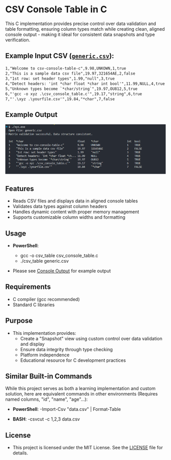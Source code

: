 # CSV Console Table in C

This C implementation provides precise control over data validation and table formatting, ensuring column types match while creating clean, aligned console output - making it ideal for consistent data snapshots and type verification.

## Example Input CSV ([`generic.csv`](data/generic.csv)):

```csv
1,"Welcome to csv-console-table-c",9.98,UNKOWN,1,true
2,"This is a sample data csv file",19.97,321654AE,2,false
3,"1st row: set header types",1.99,"null",3,true
4,"Detect headers: 'int *char float *char int bool'",11.99,NULL,4,true
5,"Unknown types become `*char/string`",19.97,OU812,5,true
6,"'gcc -o xyz .\csv_console_table.c'",19.17,"string",6,true
7,"'.\xyz .\yourfile.csv'",19.84,"*char",7,false
```

## Example Output 

![Console Output](screenshots/csv_console_example.png)

## Features

- Reads CSV files and displays data in aligned console tables
- Validates data types against column headers
- Handles dynamic content with proper memory management
- Supports customizable column widths and formatting

## Usage

- **PowerShell**:
   - gcc -o csv_table csv_console_table.c
   - ./csv_table generic.csv

- Please see [Console Output](screenshots/csv_console_example.txt) for example output

## Requirements
 
 - C compiler (gcc recommended)
 - Standard C libraries

## Purpose

- This implementation provides:
   - Create a "Snapshot" view using custom control over data validation and display
   - Ensure data integrity through type checking
   - Platform independence
   - Educational resource for C development practices

## Similar Built-in Commands

While this project serves as both a learning implementation and custom solution, here are equivalent commands in other environments (Requires named columns, "id", "name", "age"...):

- **PowerShell**:
   -Import-Csv "data.csv" | Format-Table

- **BASH**:
   -csvcut -c 1,2,3 data.csv

## License
 
 - This project is licensed under the MIT License. See the [LICENSE](LICENSE) file for details.
